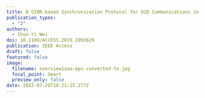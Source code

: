 ```yaml
---
title: A SINR-based Synchronization Protocol for D2D Communications in Public Safety
publication_types:
  - "2"
authors:
  - Chun-Yi Wei
doi: 10.1109/ACCESS.2019.2893629
publication: IEEE Access
draft: false
featured: false
image:
  filename: overview1aaa-eps-converted-to.jpg
  focal_point: Smart
  preview_only: false
date: 2022-07-26T10:21:15.277Z
---
```

